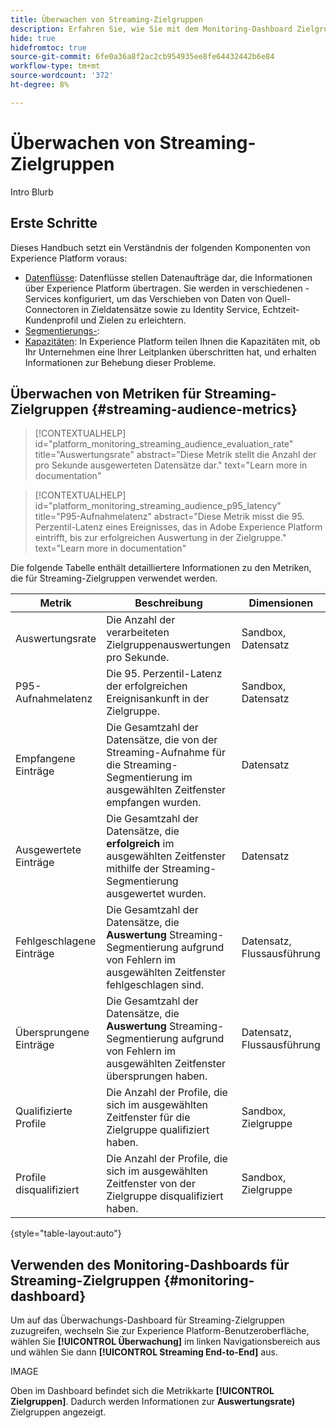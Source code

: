 ```yaml
---
title: Überwachen von Streaming-Zielgruppen
description: Erfahren Sie, wie Sie mit dem Monitoring-Dashboard Zielgruppen überwachen, die mithilfe der Streaming-Segmentierung ausgewertet werden
hide: true
hidefromtoc: true
source-git-commit: 6fe0a36a8f2ac2cb954935ee8fe64432442b6e84
workflow-type: tm+mt
source-wordcount: '372'
ht-degree: 8%

---
```



# Überwachen von Streaming-Zielgruppen

Intro Blurb

## Erste Schritte

Dieses Handbuch setzt ein Verständnis der folgenden Komponenten von Experience Platform voraus:

* [Datenflüsse](../home.md): Datenflüsse stellen Datenaufträge dar, die Informationen über Experience Platform übertragen. Sie werden in verschiedenen -Services konfiguriert, um das Verschieben von Daten von Quell-Connectoren in Zieldatensätze sowie zu Identity Service, Echtzeit-Kundenprofil und Zielen zu erleichtern.
* [Segmentierungs-](../../segmentation/home.md):
* [Kapazitäten](../../landing/license-usage-and-guardrails/capacity.md): In Experience Platform teilen Ihnen die Kapazitäten mit, ob Ihr Unternehmen eine Ihrer Leitplanken überschritten hat, und erhalten Informationen zur Behebung dieser Probleme.

## Überwachen von Metriken für Streaming-Zielgruppen {#streaming-audience-metrics}

>[!CONTEXTUALHELP]
>id="platform_monitoring_streaming_audience_evaluation_rate"
>title="Auswertungsrate"
>abstract="Diese Metrik stellt die Anzahl der pro Sekunde ausgewerteten Datensätze dar."
>text="Learn more in documentation"

>[!CONTEXTUALHELP]
>id="platform_monitoring_streaming_audience_p95_latency"
>title="P95-Aufnahmelatenz"
>abstract="Diese Metrik misst die 95. Perzentil-Latenz eines Ereignisses, das in Adobe Experience Platform eintrifft, bis zur erfolgreichen Auswertung in der Zielgruppe."
>text="Learn more in documentation"

Die folgende Tabelle enthält detailliertere Informationen zu den Metriken, die für Streaming-Zielgruppen verwendet werden.

| Metrik | Beschreibung | Dimensionen |
| ------ | ----------- | ---------- |
| Auswertungsrate | Die Anzahl der verarbeiteten Zielgruppenauswertungen pro Sekunde. | Sandbox, Datensatz |
| P95-Aufnahmelatenz | Die 95. Perzentil-Latenz der erfolgreichen Ereignisankunft in der Zielgruppe. | Sandbox, Datensatz |
| Empfangene Einträge | Die Gesamtzahl der Datensätze, die von der Streaming-Aufnahme für die Streaming-Segmentierung im ausgewählten Zeitfenster empfangen wurden. | Datensatz |
| Ausgewertete Einträge | Die Gesamtzahl der Datensätze, die **erfolgreich** im ausgewählten Zeitfenster mithilfe der Streaming-Segmentierung ausgewertet wurden. | Datensatz |
| Fehlgeschlagene Einträge | Die Gesamtzahl der Datensätze, die **Auswertung** Streaming-Segmentierung aufgrund von Fehlern im ausgewählten Zeitfenster fehlgeschlagen sind. | Datensatz, Flussausführung |
| Übersprungene Einträge | Die Gesamtzahl der Datensätze, die **Auswertung** Streaming-Segmentierung aufgrund von Fehlern im ausgewählten Zeitfenster übersprungen haben. | Datensatz, Flussausführung |
| Qualifizierte Profile | Die Anzahl der Profile, die sich im ausgewählten Zeitfenster für die Zielgruppe qualifiziert haben. | Sandbox, Zielgruppe |
| Profile disqualifiziert | Die Anzahl der Profile, die sich im ausgewählten Zeitfenster von der Zielgruppe disqualifiziert haben. | Sandbox, Zielgruppe |

{style="table-layout:auto"}

## Verwenden des Monitoring-Dashboards für Streaming-Zielgruppen {#monitoring-dashboard}

Um auf das Überwachungs-Dashboard für Streaming-Zielgruppen zuzugreifen, wechseln Sie zur Experience Platform-Benutzeroberfläche, wählen Sie **[!UICONTROL Überwachung]** im linken Navigationsbereich aus und wählen Sie dann **[!UICONTROL Streaming End-to-End]** aus.

IMAGE

Oben im Dashboard befindet sich die Metrikkarte **[!UICONTROL Zielgruppen]**. Dadurch werden Informationen zur **Auswertungsrate)** Zielgruppen angezeigt.